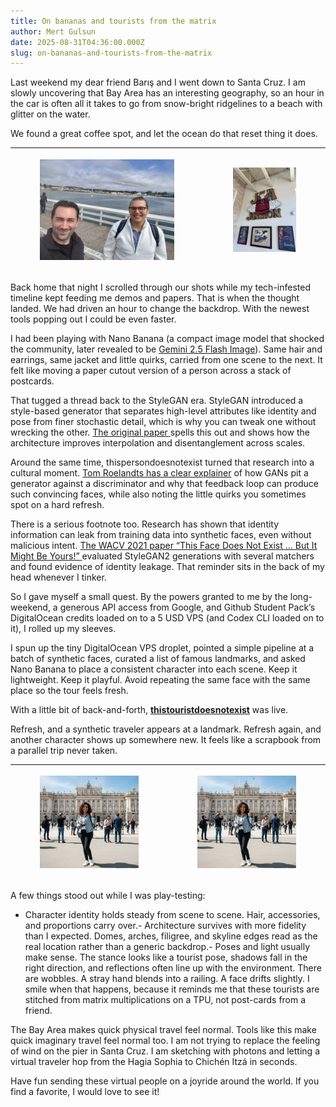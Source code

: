 ```yaml
---
title: On bananas and tourists from the matrix
author: Mert Gulsun
date: 2025-08-31T04:36:00.000Z
slug: on-bananas-and-tourists-from-the-matrix
---
```


Last weekend my dear friend Barış and I went down to Santa Cruz. I am slowly uncovering that Bay Area has an interesting geography, so an hour in the car is often all it takes to go from snow-bright ridgelines to a beach with glitter on the water. 

We found a great coffee spot, and let the ocean do that reset thing it does.

| <figure>![image](https://raw.githubusercontent.com/setrf/blog-assets/main/posts/on-bananas-and-tourists-from-the-matrix/images/img-9484-jpeg-2608d6e5.jpeg)</figure> | <figure>![image](https://raw.githubusercontent.com/setrf/blog-assets/main/posts/on-bananas-and-tourists-from-the-matrix/images/img-9500-medium-jpeg-2608d6e5.jpeg)</figure> |
| --- | --- |

Back home that night I scrolled through our shots while my tech-infested timeline kept feeding me demos and papers. That is when the thought landed. We had driven an hour to change the backdrop. With the newest tools popping out I could be even faster.

I had been playing with Nano Banana (a compact image model that shocked the community, later revealed to be [Gemini 2.5 Flash Image](https://developers.googleblog.com/en/introducing-gemini-2-5-flash-image/)). Same hair and earrings, same jacket and little quirks, carried from one scene to the next. It felt like moving a paper cutout version of a person across a stack of postcards.

That tugged a thread back to the StyleGAN era. StyleGAN introduced a style-based generator that separates high-level attributes like identity and pose from finer stochastic detail, which is why you can tweak one without wrecking the other. [The original paper ](https://arxiv.org/abs/1812.04948)spells this out and shows how the architecture improves interpolation and disentanglement across scales.

Around the same time, thispersondoesnotexist turned that research into a cultural moment. [Tom Roelandts has a clear explainer](https://tomroelandts.com/articles/this-person-does-not-exist) of how GANs pit a generator against a discriminator and why that feedback loop can produce such convincing faces, while also noting the little quirks you sometimes spot on a hard refresh.

There is a serious footnote too. Research has shown that identity information can leak from training data into synthetic faces, even without malicious intent. [The WACV 2021 paper “This Face Does Not Exist … But It Might Be Yours!” ](https://arxiv.org/abs/2101.05084)evaluated StyleGAN2 generations with several matchers and found evidence of identity leakage. That reminder sits in the back of my head whenever I tinker. 

So I gave myself a small quest. By the powers granted to me by the long-weekend, a generous API access from Google, and Github Student Pack’s DigitalOcean credits loaded on to a 5 USD VPS (and Codex CLI loaded on to it), I rolled up my sleeves.

I spun up the tiny DigitalOcean VPS droplet, pointed a simple pipeline at a batch of synthetic faces, curated a list of famous landmarks, and asked Nano Banana to place a consistent character into each scene. Keep it lightweight. Keep it playful. Avoid repeating the same face with the same place so the tour feels fresh.

With a little bit of back-and-forth, [**thistouristdoesnotexist**](https://thistouristdoesnotexist.com/) was live. 

Refresh, and a synthetic traveler appears at a landmark. Refresh again, and another character shows up somewhere new. It feels like a scrapbook from a parallel trip never taken.

| <figure>![image](https://raw.githubusercontent.com/setrf/blog-assets/main/posts/on-bananas-and-tourists-from-the-matrix/images/image-png-2608d6e5.png)</figure> | <figure>![image](https://raw.githubusercontent.com/setrf/blog-assets/main/posts/on-bananas-and-tourists-from-the-matrix/images/image-png-2608d6e5.png)</figure> |
| --- | --- |

A few things stood out while I was play-testing:

- Character identity holds steady from scene to scene. Hair, accessories, and proportions carry over.- Architecture survives with more fidelity than I expected. Domes, arches, filigree, and skyline edges read as the real location rather than a generic backdrop.- Poses and light usually make sense. The stance looks like a tourist pose, shadows fall in the right direction, and reflections often line up with the environment.
There are wobbles. A stray hand blends into a railing. A face drifts slightly. I smile when that happens, because it reminds me that these tourists are stitched from matrix multiplications on a TPU, not post-cards from a friend.

The Bay Area makes quick physical travel feel normal. Tools like this make quick imaginary travel feel normal too. I am not trying to replace the feeling of wind on the pier in Santa Cruz. I am sketching with photons and letting a virtual traveler hop from the Hagia Sophia to Chichén Itzá in seconds.

Have fun sending these virtual people on a joyride around the world. If you find a favorite, I would love to see it!
